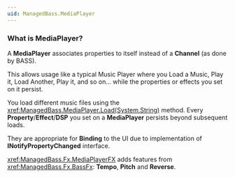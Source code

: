 ```yaml
---
uid: ManagedBass.MediaPlayer
---
```


### What is MediaPlayer?
A **MediaPlayer** associates properties to itself instead of a **Channel** (as done by BASS).

This allows usage like a typical Music Player where you Load a Music, Play it, Load Another, Play it, and so on... while the properties or effects you set on it persist.

You load different music files using the <xref:ManagedBass.MediaPlayer.Load(System.String)> method.
Every **Property**/**Effect**/**DSP** you set on a **MediaPlayer** persists beyond subsequent loads.

They are appropriate for **Binding** to the UI due to implementation of **INotifyPropertyChanged** interface.

<xref:ManagedBass.Fx.MediaPlayerFX> adds features from <xref:ManagedBass.Fx.BassFx>: **Tempo**, **Pitch** and **Reverse**.